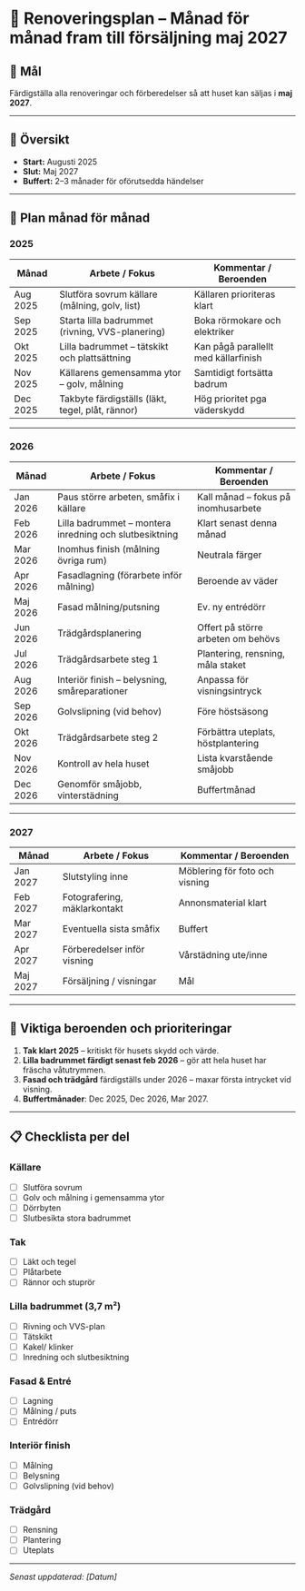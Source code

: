 # 🏡 Renoveringsplan – Månad för månad fram till försäljning maj 2027

## 🎯 Mål
Färdigställa alla renoveringar och förberedelser så att huset kan säljas i **maj 2027**.

---

## 📅 Översikt
- **Start:** Augusti 2025  
- **Slut:** Maj 2027  
- **Buffert:** 2–3 månader för oförutsedda händelser  

---

## 📆 Plan månad för månad

### **2025**
| Månad       | Arbete / Fokus                                              | Kommentar / Beroenden                 |
|-------------|-------------------------------------------------------------|----------------------------------------|
| Aug 2025    | Slutföra sovrum källare (målning, golv, list)                | Källaren prioriteras klart              |
| Sep 2025    | Starta lilla badrummet (rivning, VVS-planering)               | Boka rörmokare och elektriker          |
| Okt 2025    | Lilla badrummet – tätskikt och plattsättning                  | Kan pågå parallellt med källarfinish   |
| Nov 2025    | Källarens gemensamma ytor – golv, målning                     | Samtidigt fortsätta badrum              |
| Dec 2025    | Takbyte färdigställs (läkt, tegel, plåt, rännor)               | Hög prioritet pga väderskydd            |

---

### **2026**
| Månad       | Arbete / Fokus                                              | Kommentar / Beroenden                 |
|-------------|-------------------------------------------------------------|----------------------------------------|
| Jan 2026    | Paus större arbeten, småfix i källare                        | Kall månad – fokus på inomhusarbete    |
| Feb 2026    | Lilla badrummet – montera inredning och slutbesiktning        | Klart senast denna månad               |
| Mar 2026    | Inomhus finish (målning övriga rum)                          | Neutrala färger                        |
| Apr 2026    | Fasadlagning (förarbete inför målning)                       | Beroende av väder                      |
| Maj 2026    | Fasad målning/putsning                                       | Ev. ny entrédörr                        |
| Jun 2026    | Trädgårdsplanering                                           | Offert på större arbeten om behövs     |
| Jul 2026    | Trädgårdsarbete steg 1                                       | Plantering, rensning, måla staket      |
| Aug 2026    | Interiör finish – belysning, småreparationer                 | Anpassa för visningsintryck            |
| Sep 2026    | Golvslipning (vid behov)                                     | Före höstsäsong                         |
| Okt 2026    | Trädgårdsarbete steg 2                                       | Förbättra uteplats, höstplantering      |
| Nov 2026    | Kontroll av hela huset                                       | Lista kvarstående småjobb               |
| Dec 2026    | Genomför småjobb, vinterstädning                             | Buffertmånad                            |

---

### **2027**
| Månad       | Arbete / Fokus                                              | Kommentar / Beroenden                 |
|-------------|-------------------------------------------------------------|----------------------------------------|
| Jan 2027    | Slutstyling inne                                             | Möblering för foto och visning         |
| Feb 2027    | Fotografering, mäklarkontakt                                 | Annonsmaterial klart                   |
| Mar 2027    | Eventuella sista småfix                                      | Buffert                                |
| Apr 2027    | Förberedelser inför visning                                  | Vårstädning ute/inne                   |
| Maj 2027    | Försäljning / visningar                                      | Mål                                     |

---

## 📌 Viktiga beroenden och prioriteringar
1. **Tak klart 2025** – kritiskt för husets skydd och värde.  
2. **Lilla badrummet färdigt senast feb 2026** – gör att hela huset har fräscha våtutrymmen.  
3. **Fasad och trädgård** färdigställs under 2026 – maxar första intrycket vid visning.  
4. **Buffertmånader**: Dec 2025, Dec 2026, Mar 2027.

---

## 📋 Checklista per del
### Källare
- [ ] Slutföra sovrum
- [ ] Golv och målning i gemensamma ytor
- [ ] Dörrbyten
- [ ] Slutbesikta stora badrummet

### Tak
- [ ] Läkt och tegel
- [ ] Plåtarbete
- [ ] Rännor och stuprör

### Lilla badrummet (3,7 m²)
- [ ] Rivning och VVS-plan
- [ ] Tätskikt
- [ ] Kakel/ klinker
- [ ] Inredning och slutbesiktning

### Fasad & Entré
- [ ] Lagning
- [ ] Målning / puts
- [ ] Entrédörr

### Interiör finish
- [ ] Målning
- [ ] Belysning
- [ ] Golvslipning (vid behov)

### Trädgård
- [ ] Rensning
- [ ] Plantering
- [ ] Uteplats

---

*Senast uppdaterad: [Datum]*
